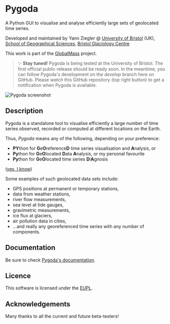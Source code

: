 # Pygoda

A Python GUI to visualise and analyse efficiently large sets of geolocated time series.

Developed and maintained by Yann Ziegler @ [University of Bristol](https://www.bristol.ac.uk/) (UK), [School of Geographical Sciences](https://www.bristol.ac.uk/geography/), [Bristol Glaciology Centre](https://www.bristol.ac.uk/geography/research/bgc/)

This work is part of the [GlobalMass](https://www.globalmass.eu/) project.

> ✨ **Stay tuned!** Pygoda is being tested at the University of Bristol. The first official public release should be ready soon. In the meantime, you can follow Pygoda's development on the _develop_ branch here on GitHub. Please _watch_ this GitHub repository (top right button) to get a notification when Pygoda is available.

![Pygoda screenshot](pygoda/data/pygoda.png)

## Description

Pygoda is a standalone tool to visualise efficiently a large number of time series observed, recorded or computed at different locations on the Earth.

Thus, _Pygoda_ means any of the following, depending on your preference:
- **PY**thon for **G**e**O**reference**D** time series visualisation and **A**nalysis, or
- **Py**thon for **G**e**O**located **D**ata **A**nalysis, or my personal favourite
- **Py**thon for **G**e**O**located time series **D**i**A**gnosis

([yes, I know](http://phdcomics.com/comics/archive.php?comicid=1100))

Some examples of such geolocated data sets include:
- GPS positions at permanent or temporary stations,
- data from weather stations,
- river flow measurements,
- sea level at tide gauges,
- gravimetric measurements,
- ice flux at glaciers,
- air pollution data in cities,
- ...and really any georeferenced time series with any number of components.

## Documentation

Be sure to check [Pygoda's documentation](https://pygoda.readthedocs.io/en/latest/).

## Licence

This software is licensed under the [EUPL](LICENSE.md).

## Acknowledgements

Many thanks to all the current and future beta-testers!
